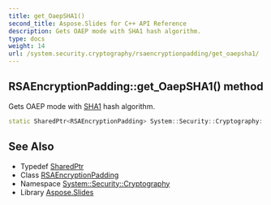 ```yaml
---
title: get_OaepSHA1()
second_title: Aspose.Slides for C++ API Reference
description: Gets OAEP mode with SHA1 hash algorithm.
type: docs
weight: 14
url: /system.security.cryptography/rsaencryptionpadding/get_oaepsha1/
---
```

## RSAEncryptionPadding::get_OaepSHA1() method


Gets OAEP mode with [SHA1](../../sha1/) hash algorithm.

```cpp
static SharedPtr<RSAEncryptionPadding> System::Security::Cryptography::RSAEncryptionPadding::get_OaepSHA1()
```

## See Also

* Typedef [SharedPtr](../../../system/sharedptr/)
* Class [RSAEncryptionPadding](../)
* Namespace [System::Security::Cryptography](../../)
* Library [Aspose.Slides](../../../)